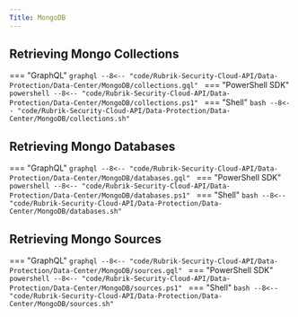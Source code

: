 ```yaml
---
Title: MongoDB
---
```


## Retrieving Mongo Collections

=== "GraphQL"
    ```graphql
    --8<-- "code/Rubrik-Security-Cloud-API/Data-Protection/Data-Center/MongoDB/collections.gql"
    ```
=== "PowerShell SDK"
    ```powershell
    --8<-- "code/Rubrik-Security-Cloud-API/Data-Protection/Data-Center/MongoDB/collections.ps1"
    ```
=== "Shell"
    ```bash
    --8<-- "code/Rubrik-Security-Cloud-API/Data-Protection/Data-Center/MongoDB/collections.sh"
    ```

## Retrieving Mongo Databases

=== "GraphQL"
    ```graphql
    --8<-- "code/Rubrik-Security-Cloud-API/Data-Protection/Data-Center/MongoDB/databases.gql"
    ```
=== "PowerShell SDK"
    ```powershell
    --8<-- "code/Rubrik-Security-Cloud-API/Data-Protection/Data-Center/MongoDB/databases.ps1"
    ```
=== "Shell"
    ```bash
    --8<-- "code/Rubrik-Security-Cloud-API/Data-Protection/Data-Center/MongoDB/databases.sh"
    ```

## Retrieving Mongo Sources

=== "GraphQL"
    ```graphql
    --8<-- "code/Rubrik-Security-Cloud-API/Data-Protection/Data-Center/MongoDB/sources.gql"
    ```
=== "PowerShell SDK"
    ```powershell
    --8<-- "code/Rubrik-Security-Cloud-API/Data-Protection/Data-Center/MongoDB/sources.ps1"
    ```
=== "Shell"
    ```bash
    --8<-- "code/Rubrik-Security-Cloud-API/Data-Protection/Data-Center/MongoDB/sources.sh"
    ```